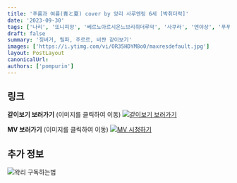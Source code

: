 ```yaml
---
title: '푸름과 여름(青と夏) cover by 앙리 사루엔링 6세 [박취더락]'
date: '2023-09-30'
tags: ['나리', '또니피앙', '베르노아르시온느브리취더루악', '사쿠라', '엔야상', '푸푸링']
draft: false
summary: '징버거, 릴파, 주르르, 비챤 같이보기'
images: ['https://i.ytimg.com/vi/OR35HDYM8o0/maxresdefault.jpg']
layout: PostLayout
canonicalUrl:
authors: ['pompurin']
---
```


## 링크

**같이보기 보러가기** (이미지를 클릭하여 이동)
[![같이보기 보러가기](https://cdn.discordapp.com/attachments/1136601898116464710/1137050327938506852/logo.png)](https://cafe.naver.com/steamindiegame/13137134)

**MV 보러가기** (이미지를 클릭하여 이동)
[![MV 시청하기](https://i.ytimg.com/vi/OR35HDYM8o0/maxresdefault.jpg)](https://youtu.be/OR35HDYM8o0?si=AMf8HT6s-7ozosg9)

## 추가 정보

![왁리 구독하는법](https://cdn.discordapp.com/attachments/1136601898116464710/1137049857136267374/--2cut.gif)
